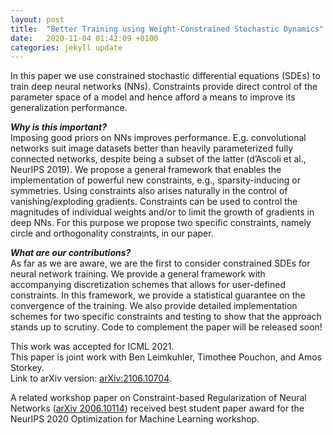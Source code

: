 ```yaml
---
layout: post
title:  "Better Training using Weight-Constrained Stochastic Dynamics"
date:   2020-11-04 01:42:09 +0100
categories: jekyll update
---
```


In this paper we use constrained stochastic differential equations (SDEs) to train deep neural networks (NNs). Constraints provide direct control of the parameter space of a model and hence afford a means to improve its generalization performance. 

***Why is this important?*** <br>
Imposing good priors on NNs improves performance. E.g. convolutional networks suit image datasets better than heavily parameterized fully connected networks, despite being a subset of the latter (d’Ascoli et al., NeurIPS 2019). We propose a general framework that enables the implementation of powerful new constraints, e.g., sparsity-inducing or symmetries. Using constraints also arises naturally in the control
of vanishing/exploding gradients. Constraints can be used to control the magnitudes of individual
weights and/or to limit the growth of gradients in deep NNs. For this purpose we propose two specific constraints, namely circle and orthogonality constraints, in our paper.  

***What are our contributions?*** <br> 
As far as we are aware, we are the first to consider constrained SDEs for neural network training. We provide a general framework with accompanying discretization schemes that allows for user-defined constraints. In this framework, we provide a statistical guarantee on the convergence of the training. We also provide detailed implementation schemes for two specific constraints and testing to show that the approach stands up to scrutiny. Code to complement the paper will be released soon!

This work was accepted for ICML 2021. <br>
This paper is joint work with Ben Leimkuhler, Timothee Pouchon, and Amos Storkey. <br>
Link to arXiv version: [arXiv:2106.10704](https://arxiv.org/abs/2106.10704).
<!---and my video presentation for the work on [YouTube](https://youtu.be/5xhvuNPmCj4)-->

A related workshop paper on Constraint-based Regularization of Neural Networks ([arXiv 2006.10114](https://arxiv.org/abs/2006.10114)) received best student paper award for the NeurIPS 2020 Optimization for Machine Learning workshop.



